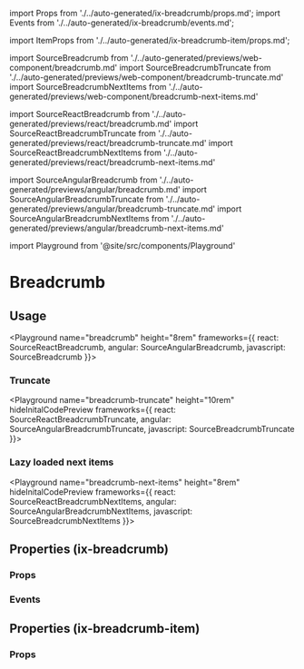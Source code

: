 import Props from './../auto-generated/ix-breadcrumb/props.md';
import Events from './../auto-generated/ix-breadcrumb/events.md';

import ItemProps from './../auto-generated/ix-breadcrumb-item/props.md';

import SourceBreadcrumb from './../auto-generated/previews/web-component/breadcrumb.md'
import SourceBreadcrumbTruncate from './../auto-generated/previews/web-component/breadcrumb-truncate.md'
import SourceBreadcrumbNextItems from './../auto-generated/previews/web-component/breadcrumb-next-items.md'

import SourceReactBreadcrumb from './../auto-generated/previews/react/breadcrumb.md'
import SourceReactBreadcrumbTruncate from './../auto-generated/previews/react/breadcrumb-truncate.md'
import SourceReactBreadcrumbNextItems from './../auto-generated/previews/react/breadcrumb-next-items.md'

import SourceAngularBreadcrumb from './../auto-generated/previews/angular/breadcrumb.md'
import SourceAngularBreadcrumbTruncate from './../auto-generated/previews/angular/breadcrumb-truncate.md'
import SourceAngularBreadcrumbNextItems from './../auto-generated/previews/angular/breadcrumb-next-items.md'

import Playground from '@site/src/components/Playground'

# Breadcrumb

## Usage

<Playground
name="breadcrumb"
height="8rem"
frameworks={{
    react: SourceReactBreadcrumb,
    angular: SourceAngularBreadcrumb,
    javascript: SourceBreadcrumb
}}>
</Playground>

### Truncate

<Playground
name="breadcrumb-truncate"
height="10rem"
hideInitalCodePreview
frameworks={{
    react: SourceReactBreadcrumbTruncate,
    angular: SourceAngularBreadcrumbTruncate,
    javascript: SourceBreadcrumbTruncate
}}>
</Playground>

### Lazy loaded next items

<Playground
name="breadcrumb-next-items"
height="8rem"
hideInitalCodePreview
frameworks={{
    react: SourceReactBreadcrumbNextItems,
    angular: SourceAngularBreadcrumbNextItems,
    javascript: SourceBreadcrumbNextItems
}}>
</Playground>

## Properties (ix-breadcrumb)

### Props

<Props />

### Events

<Events />

## Properties (ix-breadcrumb-item)

### Props

<ItemProps />
